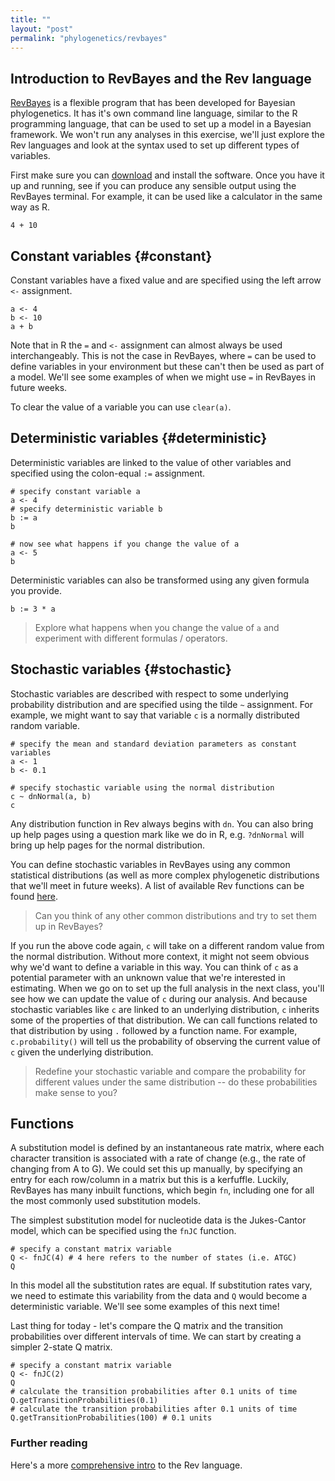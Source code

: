 ```yaml
---
title: ""
layout: "post" 
permalink: "phylogenetics/revbayes"
---
```


## Introduction to RevBayes and the Rev language

[RevBayes](https://revbayes.github.io) is a flexible program that has been developed for Bayesian phylogenetics.
It has it's own command line language, similar to the R programming language, that can be used to set up a model in a Bayesian framework. We won't run any analyses in this exercise, we'll just explore the Rev languages and look at the syntax used to set up different types of variables. 

First make sure you can [download](https://revbayes.github.io/download) and install the software.
Once you have it up and running, see if you can produce any sensible output using the RevBayes terminal. For example, it can be used like a calculator in the same way as R.

```
4 + 10
```

## Constant variables {#constant}

Constant variables have a fixed value and are specified using the left arrow `<-` assignment.

```{r fixed, eval=FALSE}
a <- 4
b <- 10
a + b
```

Note that in R the `=` and `<-` assignment can almost always be used interchangeably. This is not the case in RevBayes, where `=` can be used to define variables in your environment but these can't then be used as part of a model. We'll see some examples of when we might use `=` in RevBayes in future weeks.

To clear the value of a variable you can use `clear(a)`.

## Deterministic variables {#deterministic}

Deterministic variables are linked to the value of other variables and specified using the colon-equal `:=` assignment.

```
# specify constant variable a
a <- 4
# specify deterministic variable b
b := a
b
```

```
# now see what happens if you change the value of a
a <- 5
b
```

Deterministic variables can also be transformed using any given formula you provide.

```
b := 3 * a
```

> Explore what happens when you change the value of `a` and experiment with different formulas / operators.

## Stochastic variables {#stochastic}

Stochastic variables are described with respect to some underlying probability distribution and are specified using the tilde `~` assignment. For example, we might want to say that variable `c` is a normally distributed random variable.

```
# specify the mean and standard deviation parameters as constant variables
a <- 1
b <- 0.1

# specify stochastic variable using the normal distribution 
c ~ dnNormal(a, b)
c
```

Any distribution function in Rev always begins with `dn`. You can also bring up help pages using a question mark like we do in R, e.g. `?dnNormal` will bring up help pages for the normal distribution.

You can define stochastic variables in RevBayes using any common statistical distributions (as well as more complex phylogenetic distributions that we'll meet in future weeks). A list of available Rev functions can be found [here](https://revbayes.github.io/documentation/).

>Can you think of any other common distributions and try to set them up in RevBayes?

If you run the above code again, `c` will take on a different random value from the normal distribution. Without more context, it might not seem obvious why we'd want to define a variable in this way. You can think of `c` as a potential parameter with an unknown value that we're interested in estimating. When we go on to set up the full analysis in the next class, you'll see how we can update the value of `c` during our analysis. And because stochastic variables like `c` are linked to an underlying distribution, `c` inherits some of the properties of that distribution. We can call functions related to that distribution by using `.` followed by a function name. For example, `c.probability()` will tell us the probability of observing the current value of `c` given the underlying distribution.

> Redefine your stochastic variable and compare the probability for different values under the same distribution -- do these probabilities make sense to you?

## Functions

A substitution model is defined by an instantaneous rate matrix, where each character transition is associated with a rate of change (e.g., the rate of changing from A to G). We could set this up manually, by specifying an entry for each row/column in a matrix but this is a kerfuffle. Luckily, RevBayes has many inbuilt functions, which begin `fn`, including one for all the most commonly used substitution models.

The simplest substitution model for nucleotide data is the Jukes-Cantor model, which can be specified using the `fnJC` function.

```
# specify a constant matrix variable 
Q <- fnJC(4) # 4 here refers to the number of states (i.e. ATGC)
Q
```

In this model all the substitution rates are equal. If substitution rates vary, we need to estimate this variability from the data and `Q` would become a deterministic variable. We'll see some examples of this next time!

Last thing for today - let's compare the Q matrix and the transition probabilities over different intervals of time. We can start by creating a simpler 2-state Q matrix.

```
# specify a constant matrix variable 
Q <- fnJC(2)
Q
# calculate the transition probabilities after 0.1 units of time
Q.getTransitionProbabilities(0.1)
# calculate the transition probabilities after 0.1 units of time
Q.getTransitionProbabilities(100) # 0.1 units
```

### Further reading

Here's a more [comprehensive intro](https://revbayes.github.io/tutorials/intro/rev) to the Rev language.
